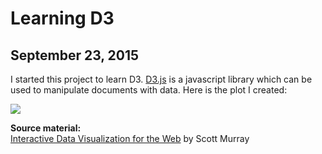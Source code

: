 # Learning D3
## September 23, 2015

I started this project to learn D3. <a href="https://d3js.org/">D3.js</a> is a javascript library which can be used to manipulate documents with data. Here is the plot I created:

<a href="https://hmvantol.github.io/antibiotics/antibiotics.v3.html"><img src="antibiotics/screenshot1.png"></a>

<b>Source material:</b>
<br>
<a href="http://chimera.labs.oreilly.com/books/1230000000345/index.html">Interactive Data Visualization for the Web</a> by Scott Murray
